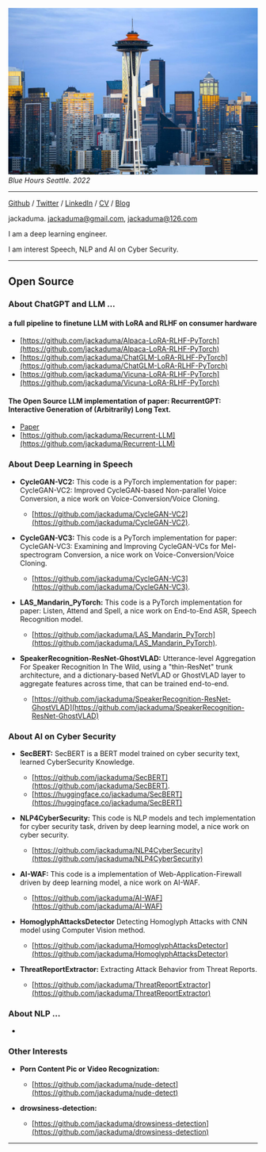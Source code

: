 ![](images/cover_4.jpeg)
*Blue Hours Seattle. 2022*

---


[Github](https://github.com/jackaduma) / [Twitter](https://twitter.com/jackaduma) / [LinkedIn]() / [CV](cv.pdf) / [Blog]()

jackaduma. jackaduma@gmail.com, jackaduma@126.com

I am a deep learning engineer.

I am interest Speech, NLP and AI on Cyber Security.


-----

## **Open Source**

### **About ChatGPT and LLM ...**

#### **a full pipeline to finetune LLM with LoRA and RLHF on consumer hardware**
* [https://github.com/jackaduma/Alpaca-LoRA-RLHF-PyTorch](https://github.com/jackaduma/Alpaca-LoRA-RLHF-PyTorch)
* [https://github.com/jackaduma/ChatGLM-LoRA-RLHF-PyTorch](https://github.com/jackaduma/ChatGLM-LoRA-RLHF-PyTorch)
* [https://github.com/jackaduma/Vicuna-LoRA-RLHF-PyTorch](https://github.com/jackaduma/Vicuna-LoRA-RLHF-PyTorch)

#### The Open Source LLM implementation of paper: RecurrentGPT: Interactive Generation of (Arbitrarily) Long Text. 
 * [Paper](https://arxiv.org/pdf/2305.13304v1.pdf)
 * [https://github.com/jackaduma/Recurrent-LLM](https://github.com/jackaduma/Recurrent-LLM)

### **About Deep Learning in Speech**

* **CycleGAN-VC2:** This code is a PyTorch implementation for paper: CycleGAN-VC2: Improved CycleGAN-based Non-parallel Voice Conversion, a nice work on Voice-Conversion/Voice Cloning.
  * [https://github.com/jackaduma/CycleGAN-VC2](https://github.com/jackaduma/CycleGAN-VC2).

* **CycleGAN-VC3:** This code is a PyTorch implementation for paper: CycleGAN-VC3: Examining and Improving CycleGAN-VCs for Mel-spectrogram Conversion, a nice work on Voice-Conversion/Voice Cloning.
  * [https://github.com/jackaduma/CycleGAN-VC3](https://github.com/jackaduma/CycleGAN-VC3). 

* **LAS_Mandarin_PyTorch:** This code is a PyTorch implementation for paper: Listen, Attend and Spell, a nice work on End-to-End ASR, Speech Recognition model.
  * [https://github.com/jackaduma/LAS_Mandarin_PyTorch](https://github.com/jackaduma/LAS_Mandarin_PyTorch). 
* **SpeakerRecognition-ResNet-GhostVLAD:** Utterance-level Aggregation For Speaker Recognition In The Wild, using a "thin-ResNet" trunk architecture, and a dictionary-based NetVLAD or GhostVLAD layer to aggregate features across time, that can be trained end-to-end. 
  * [https://github.com/jackaduma/SpeakerRecognition-ResNet-GhostVLAD](https://github.com/jackaduma/SpeakerRecognition-ResNet-GhostVLAD)

### **About AI on Cyber Security**

* **SecBERT:** SecBERT is a BERT model trained on cyber security text, learned CyberSecurity Knowledge.
  * [https://github.com/jackaduma/SecBERT](https://github.com/jackaduma/SecBERT). 
  * [https://huggingface.co/jackaduma/SecBERT](https://huggingface.co/jackaduma/SecBERT)

* **NLP4CyberSecurity:** This code is NLP models and tech implementation for cyber security task, driven by deep learning model, a nice work on cyber security.
  * [https://github.com/jackaduma/NLP4CyberSecurity](https://github.com/jackaduma/NLP4CyberSecurity)

* **AI-WAF:** This code is a implementation of Web-Application-Firewall driven by deep learning model, a nice work on AI-WAF.
  * [https://github.com/jackaduma/AI-WAF](https://github.com/jackaduma/AI-WAF)

* **HomoglyphAttacksDetector** Detecting Homoglyph Attacks with CNN model using Computer Vision method. 
  * [https://github.com/jackaduma/HomoglyphAttacksDetector](https://github.com/jackaduma/HomoglyphAttacksDetector)

* **ThreatReportExtractor:** Extracting Attack Behavior from Threat Reports. 
  * [https://github.com/jackaduma/ThreatReportExtractor](https://github.com/jackaduma/ThreatReportExtractor)

### **About NLP ...**

* []()

### **Other Interests**

* **Porn Content Pic or Video Recognization:** 
  * [https://github.com/jackaduma/nude-detect](https://github.com/jackaduma/nude-detect)

* **drowsiness-detection:** 
  * [https://github.com/jackaduma/drowsiness-detection](https://github.com/jackaduma/drowsiness-detection)


-----
